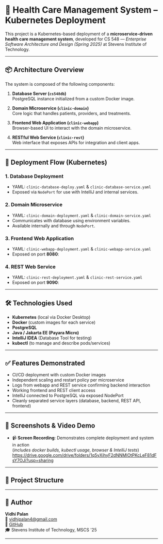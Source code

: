 # 🏥 Health Care Management System – Kubernetes Deployment

This project is a Kubernetes-based deployment of a **microservice-driven health care management system**, developed for CS 548 — *Enterprise Software Architecture and Design (Spring 2025)* at Stevens Institute of Technology.

---

## 📦 Architecture Overview

The system is composed of the following components:

1. **Database Server (`cs548db`)**  
   PostgreSQL instance initialized from a custom Docker image.

2. **Domain Microservice (`clinic-domain`)**  
   Core logic that handles patients, providers, and treatments.

3. **Frontend Web Application (`clinic-webapp`)**  
   Browser-based UI to interact with the domain microservice.

4. **RESTful Web Service (`clinic-rest`)**  
   Web interface that exposes APIs for integration and client apps.

---

## 🚀 Deployment Flow (Kubernetes)

### 1. **Database Deployment**
- YAML: `clinic-database-deploy.yaml` & `clinic-database-service.yaml`
- Exposed via `NodePort` for use with IntelliJ and internal services.

### 2. **Domain Microservice**
- YAML: `clinic-domain-deployment.yaml` & `clinic-domain-service.yaml`
- Communicates with database using environment variables.
- Available internally and through `NodePort`.

### 3. **Frontend Web Application**
- YAML: `clinic-webapp-deployment.yaml` & `clinic-webapp-service.yaml`
- Exposed on port **8080**:

### 4. **REST Web Service**
- YAML: `clinic-rest-deployment.yaml` & `clinic-rest-service.yaml`
- Exposed on port **9090**:

---

## 🛠 Technologies Used

- **Kubernetes** (local via Docker Desktop)
- **Docker** (custom images for each service)
- **PostgreSQL**
- **Java / Jakarta EE (Payara Micro)**
- **IntelliJ IDEA** (Database Tool for testing)
- **kubectl** (to manage and describe pods/services)

---

## ✅ Features Demonstrated

- CI/CD deployment with custom Docker images
- Independent scaling and restart policy per microservice
- Logs from webapp and REST service confirming backend interaction
- Working frontend and REST client access
- IntelliJ connected to PostgreSQL via exposed NodePort
- Cleanly separated service layers (database, backend, REST API, frontend)

---

## 📸 Screenshots & Video Demo

- 📹 **Screen Recording**: Demonstrates complete deployment and system in action  
(_includes docker builds, kubectl usage, browser & IntelliJ tests_)
https://drive.google.com/drive/folders/1q5yXihyF2dNNMIOtPKcLeF81dFsY7OJi?usp=sharing

---

## 📁 Project Structure


---

## 👤 Author

**Vidhi Palan**  
📧 [vidhipalan4@gmail.com](mailto:vidhipalan4@gmail.com)  
🔗 [GitHub](https://github.com/vidhipalan)  
🎓 Stevens Institute of Technology, MSCS '25

---

